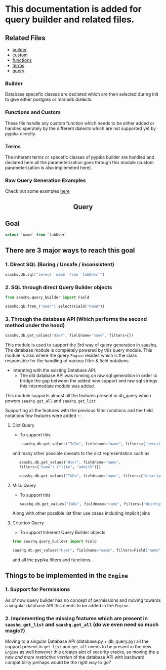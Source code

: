 # This documentation is added for query builder and related files.

## Related Files

- [builder](./builder.py)
- [custom](./custom.py)
- [functions](./functions.py)
- [terms](./terms.py)
- [query](../database/query.py)

### Builder

Database specefic classes are declared which are then selected during init to give either postgres or mariadb dialects.

### Functions and Custom

These file handle any custom function which needs to be either added or handled sperately by the different dialects which are not supported yet by pypika directly.

### Terms

The inherent terms or specefic classes of pypika builder are handled and declared here all the parameterization goes through this module (custom parameterization is also implemeted here).

### Raw Query Generation Examples

Check out some examples [here](https://saashqframework.com/docs/v14/user/en/api/query-builder)

<H2 align="center">Query</H2>

## Goal

```sql
select `name` from `tabUser`
```

## There are 3 major ways to reach this goal

### 1. Direct SQL (Boring / Unsafe / inconsistent)

```python
saashq.db.sql("select `name` from `tabUser`")
```

### 2. SQL through direct Query Builder objects

```python
from saashq.query_builder import Field

saashq.qb.from_("User").select(Field("name"))

```

### 3. Through the database API (Which performs the second method under the hood)

```python
saashq.db.get_values("User", fieldname="name", filters={})
```

This module is used to support the 3rd way of query generation in saashq.
The database module is completely powered by this query module.
This module is also where the query `Engine` resides which is the class responsible for the handling of various filter & field notations.

- Interating with the existing Database API.
  - The old database API was running on raw sql generation in order to bridge the gap between the added new support and raw sql strings this intermediate module was added.

This module supports almost all the features present in db_query which powers `saashq.get_all` and `saashq.get_list`

Supporting all the features with the previous filter notations and the field notations few features were added -:

1. Dict Query

   - To support this

   ```python
       saashq.db.get_values("ToDo", fieldname="name", filters={"description": "Something Random"})
   ```

   and many other possible caveats to the dict representation such as

   ```python
      saashq.db.get_values("User", fieldname="name",
      filters={"name": ("like", "admin%")})

      saashq.db.get_values("ToDo", fieldname="name", filters={"description": ("in", ["somso%", "someome"])})
   ```

2. Misc Query

   - To support this

     ```python
     saashq.db.get_values("ToDo", fieldname="name", filters=["description", "=", "someone"])
     ```

   Along with other possible list filter use cases including implicit joins

3. Criterion Query

   - To support Inherent Query Builder objects

   ```python
   from saashq.query_builder import Field

   saashq.db.get_values("User", fieldname="name", filters=Field("name") == "Administrator")

   ```

   and all the pypika filters and functions.

## Things to be implemented in the `Engine`

### 1. Support for Permissions

As of now query builder has no concept of permissions and moving towards a singular database API this needs to be added in the `Engine`.

### 2. Implementing the missing features which are present in `saashq.get_list` and `saashq.get_all` (do we even need so much magic?)

Moving to a singular Database API (database.py + db_query.py) all the support present in `get_list` and `get_all` needs to be present in the new `Engine` as well however this creates alot of security cracks, so moving the a *new and more restrictive version* of the database API with backward compatibility perhaps would be the right way to go?
